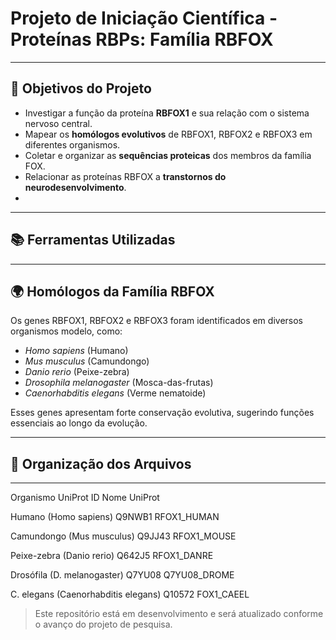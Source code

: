 
# Projeto de Iniciação Científica - Proteínas RBPs: Família RBFOX

---

## 🔬 Objetivos do Projeto

- Investigar a função da proteína **RBFOX1** e sua relação com o sistema nervoso central.
- Mapear os **homólogos evolutivos** de RBFOX1, RBFOX2 e RBFOX3 em diferentes organismos.
- Coletar e organizar as **sequências proteicas** dos membros da família FOX.
- Relacionar as proteínas RBFOX a **transtornos do neurodesenvolvimento**.
-
---

## 📚 Ferramentas Utilizadas


---

## 🌍 Homólogos da Família RBFOX

Os genes RBFOX1, RBFOX2 e RBFOX3 foram identificados em diversos organismos modelo, como:

- *Homo sapiens* (Humano)
- *Mus musculus* (Camundongo)
- *Danio rerio* (Peixe-zebra)
- *Drosophila melanogaster* (Mosca-das-frutas)
- *Caenorhabditis elegans* (Verme nematoide)

Esses genes apresentam forte conservação evolutiva, sugerindo funções essenciais ao longo da evolução.

---

## 📁 Organização dos Arquivos


---


Organismo
UniProt ID
Nome UniProt


Humano (Homo sapiens)
Q9NWB1
RFOX1_HUMAN


Camundongo (Mus musculus)
Q9JJ43
RFOX1_MOUSE


Peixe-zebra (Danio rerio)
Q642J5
RFOX1_DANRE


Drosófila (D. melanogaster)
Q7YU08
Q7YU08_DROME


C. elegans (Caenorhabditis elegans)
Q10572
FOX1_CAEEL






> Este repositório está em desenvolvimento e será atualizado conforme o avanço do projeto de pesquisa.

